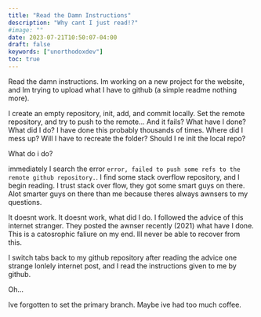 ```yaml
---
title: "Read the Damn Instructions"
description: "Why cant I just read!?"
#image: ""
date: 2023-07-21T10:50:07-04:00
draft: false
keywords: ["unorthodoxdev"]
toc: true
---
```


Read the damn instructions. Im working on a new project for the website, and Im trying to upload what I have to github (a simple readme nothing more).

I create an empty repository, init, add, and commit locally. Set the remote repository, and try to push to the remote... And it fails? What have I done? What did I do? I have done this probably thousands of times. Where did I mess up? Will I have to recreate the folder? Should I re init the local repo?

What do i do?

immediately I search the error `error, failed to push some refs to the remote github repository.`. I find some stack overflow repository, and I begin reading. I trust stack over flow, they got some smart guys on there. Alot smarter guys on there than me because theres always awnsers to my questions.

It doesnt work. It doesnt work, what did I do. I followed the advice of this internet stranger. They posted the awnser recently (2021) what have I done. This is a catosrophic faliure on my end. Ill never be able to recover from this.

I switch tabs back to my github repository after reading the advice one strange lonlely internet post, and I read the instructions given to me by github.

Oh...

Ive forgotten to set the primary branch. Maybe ive had too much coffee.